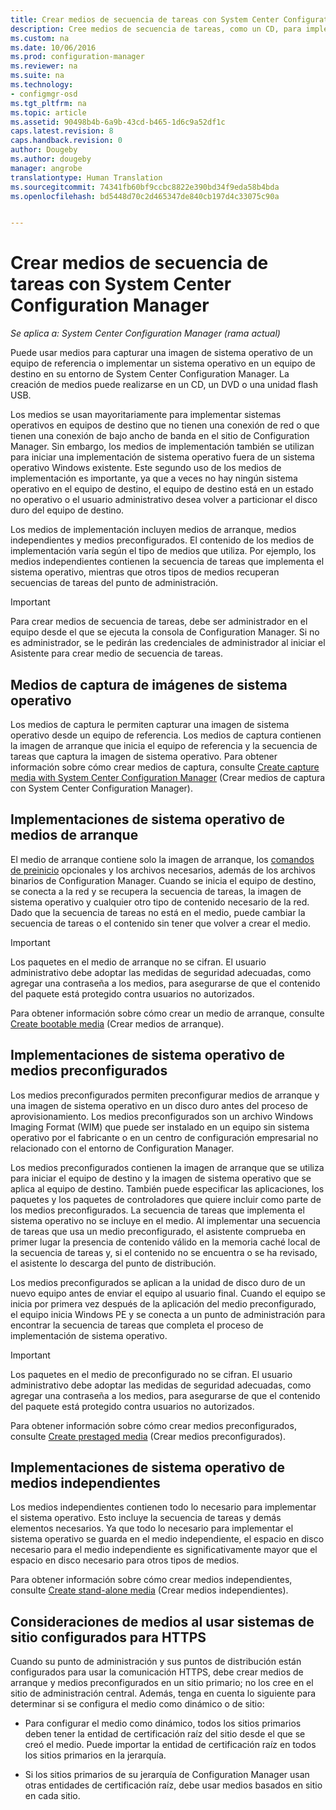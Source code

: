 ```yaml
---
title: Crear medios de secuencia de tareas con System Center Configuration Manager | Microsoft Docs
description: Cree medios de secuencia de tareas, como un CD, para implementar un sistema operativo en un equipo de destino en su entorno de Configuration Manager.
ms.custom: na
ms.date: 10/06/2016
ms.prod: configuration-manager
ms.reviewer: na
ms.suite: na
ms.technology:
- configmgr-osd
ms.tgt_pltfrm: na
ms.topic: article
ms.assetid: 90498b4b-6a9b-43cd-b465-1d6c9a52df1c
caps.latest.revision: 8
caps.handback.revision: 0
author: Dougeby
ms.author: dougeby
manager: angrobe
translationtype: Human Translation
ms.sourcegitcommit: 74341fb60bf9ccbc8822e390bd34f9eda58b4bda
ms.openlocfilehash: bd5448d70c2d465347de840cb197d4c33075c90a


---
```

# <a name="create-task-sequence-media-with-system-center-configuration-manager"></a>Crear medios de secuencia de tareas con System Center Configuration Manager

*Se aplica a: System Center Configuration Manager (rama actual)*

Puede usar medios para capturar una imagen de sistema operativo de un equipo de referencia o implementar un sistema operativo en un equipo de destino en su entorno de System Center Configuration Manager. La creación de medios puede realizarse en un CD, un DVD o una unidad flash USB.  

 Los medios se usan mayoritariamente para implementar sistemas operativos en equipos de destino que no tienen una conexión de red o que tienen una conexión de bajo ancho de banda en el sitio de Configuration Manager. Sin embargo, los medios de implementación también se utilizan para iniciar una implementación de sistema operativo fuera de un sistema operativo Windows existente. Este segundo uso de los medios de implementación es importante, ya que a veces no hay ningún sistema operativo en el equipo de destino, el equipo de destino está en un estado no operativo o el usuario administrativo desea volver a particionar el disco duro del equipo de destino.  

 Los medios de implementación incluyen medios de arranque, medios independientes y medios preconfigurados. El contenido de los medios de implementación varía según el tipo de medios que utiliza. Por ejemplo, los medios independientes contienen la secuencia de tareas que implementa el sistema operativo, mientras que otros tipos de medios recuperan secuencias de tareas del punto de administración.  

> [!IMPORTANT]  
>  Para crear medios de secuencia de tareas, debe ser administrador en el equipo desde el que se ejecuta la consola de Configuration Manager. Si no es administrador, se le pedirán las credenciales de administrador al iniciar el Asistente para crear medio de secuencia de tareas.  

##  <a name="a-namebkmkplancapturemediaa-capture-media-for-operating-system-images"></a><a name="BKMK_PlanCaptureMedia"></a> Medios de captura de imágenes de sistema operativo  
 Los medios de captura le permiten capturar una imagen de sistema operativo desde un equipo de referencia. Los medios de captura contienen la imagen de arranque que inicia el equipo de referencia y la secuencia de tareas que captura la imagen de sistema operativo. Para obtener información sobre cómo crear medios de captura, consulte [Create capture media with System Center Configuration Manager](create-capture-media.md) (Crear medios de captura con System Center Configuration Manager).  

##  <a name="a-namebkmkplanbootablemediaa-bootable-media-operating-system-deployments"></a><a name="BKMK_PlanBootableMedia"></a> Implementaciones de sistema operativo de medios de arranque  
 El medio de arranque contiene solo la imagen de arranque, los [comandos de preinicio](../understand/prestart-commands-for-task-sequence-media.md) opcionales y los archivos necesarios, además de los archivos binarios de Configuration Manager. Cuando se inicia el equipo de destino, se conecta a la red y se recupera la secuencia de tareas, la imagen de sistema operativo y cualquier otro tipo de contenido necesario de la red. Dado que la secuencia de tareas no está en el medio, puede cambiar la secuencia de tareas o el contenido sin tener que volver a crear el medio.  

> [!IMPORTANT]  
>  Los paquetes en el medio de arranque no se cifran. El usuario administrativo debe adoptar las medidas de seguridad adecuadas, como agregar una contraseña a los medios, para asegurarse de que el contenido del paquete está protegido contra usuarios no autorizados.  

 Para obtener información sobre cómo crear un medio de arranque, consulte [Create bootable media](create-bootable-media.md) (Crear medios de arranque).  

##  <a name="a-namebkmkplanprestagedmediaa-prestaged-media-operating-system-deployments"></a><a name="BKMK_PlanPrestagedMedia"></a> Implementaciones de sistema operativo de medios preconfigurados  
 Los medios preconfigurados permiten preconfigurar medios de arranque y una imagen de sistema operativo en un disco duro antes del proceso de aprovisionamiento. Los medios preconfigurados son un archivo Windows Imaging Format (WIM) que puede ser instalado en un equipo sin sistema operativo por el fabricante o en un centro de configuración empresarial no relacionado con el entorno de Configuration Manager.  

 Los medios preconfigurados contienen la imagen de arranque que se utiliza para iniciar el equipo de destino y la imagen de sistema operativo que se aplica al equipo de destino. También puede especificar las aplicaciones, los paquetes y los paquetes de controladores que quiere incluir como parte de los medios preconfigurados. La secuencia de tareas que implementa el sistema operativo no se incluye en el medio. Al implementar una secuencia de tareas que usa un medio preconfigurado, el asistente comprueba en primer lugar la presencia de contenido válido en la memoria caché local de la secuencia de tareas y, si el contenido no se encuentra o se ha revisado, el asistente lo descarga del punto de distribución.  

 Los medios preconfigurados se aplican a la unidad de disco duro de un nuevo equipo antes de enviar el equipo al usuario final. Cuando el equipo se inicia por primera vez después de la aplicación del medio preconfigurado, el equipo inicia Windows PE y se conecta a un punto de administración para encontrar la secuencia de tareas que completa el proceso de implementación de sistema operativo.  

> [!IMPORTANT]  
>  Los paquetes en el medio de preconfigurado no se cifran. El usuario administrativo debe adoptar las medidas de seguridad adecuadas, como agregar una contraseña a los medios, para asegurarse de que el contenido del paquete está protegido contra usuarios no autorizados.  

 Para obtener información sobre cómo crear medios preconfigurados, consulte [Create prestaged media](create-prestaged-media.md) (Crear medios preconfigurados).  

##  <a name="a-namebkmkplanstandalonemediaa-stand-alone-media-operating-system-deployments"></a><a name="BKMK_PlanStandaloneMedia"></a> Implementaciones de sistema operativo de medios independientes  
 Los medios independientes contienen todo lo necesario para implementar el sistema operativo. Esto incluye la secuencia de tareas y demás elementos necesarios. Ya que todo lo necesario para implementar el sistema operativo se guarda en el medio independiente, el espacio en disco necesario para el medio independiente es significativamente mayor que el espacio en disco necesario para otros tipos de medios.  

 Para obtener información sobre cómo crear medios independientes, consulte [Create stand-alone media](create-stand-alone-media.md) (Crear medios independientes).  

## <a name="media-considerations-when-using-site-systems-configured-for-https"></a>Consideraciones de medios al usar sistemas de sitio configurados para HTTPS  
 Cuando su punto de administración y sus puntos de distribución están configurados para usar la comunicación HTTPS, debe crear medios de arranque y medios preconfigurados en un sitio primario; no los cree en el sitio de administración central. Además, tenga en cuenta lo siguiente para determinar si se configura el medio como dinámico o de sitio:  

-   Para configurar el medio como dinámico, todos los sitios primarios deben tener la entidad de certificación raíz del sitio desde el que se creó el medio. Puede importar la entidad de certificación raíz en todos los sitios primarios en la jerarquía.  

-   Si los sitios primarios de su jerarquía de Configuration Manager usan otras entidades de certificación raíz, debe usar medios basados en sitio en cada sitio.  



<!--HONumber=Dec16_HO3-->


